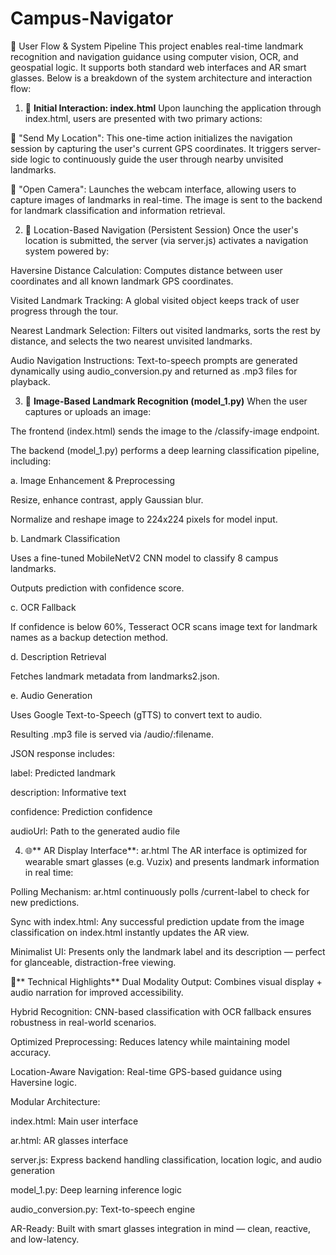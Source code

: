 # Campus-Navigator
🔁 User Flow & System Pipeline
This project enables real-time landmark recognition and navigation guidance using computer vision, OCR, and geospatial logic. It supports both standard web interfaces and AR smart glasses. Below is a breakdown of the system architecture and interaction flow:

1. 🧭 **Initial Interaction: index.html**
Upon launching the application through index.html, users are presented with two primary actions:

📍 "Send My Location": This one-time action initializes the navigation session by capturing the user's current GPS coordinates. It triggers server-side logic to continuously guide the user through nearby unvisited landmarks.

📸 "Open Camera": Launches the webcam interface, allowing users to capture images of landmarks in real-time. The image is sent to the backend for landmark classification and information retrieval.


2. 📡 Location-Based Navigation (Persistent Session)
Once the user's location is submitted, the server (via server.js) activates a navigation system powered by:

Haversine Distance Calculation: Computes distance between user coordinates and all known landmark GPS coordinates.

Visited Landmark Tracking: A global visited object keeps track of user progress through the tour.

Nearest Landmark Selection: Filters out visited landmarks, sorts the rest by distance, and selects the two nearest unvisited landmarks.

Audio Navigation Instructions: Text-to-speech prompts are generated dynamically using audio_conversion.py and returned as .mp3 files for playback.


3. 🧠 **Image-Based Landmark Recognition (model_1.py)**
When the user captures or uploads an image:

The frontend (index.html) sends the image to the /classify-image endpoint.

The backend (model_1.py) performs a deep learning classification pipeline, including:

a. Image Enhancement & Preprocessing

Resize, enhance contrast, apply Gaussian blur.

Normalize and reshape image to 224x224 pixels for model input.

b. Landmark Classification

Uses a fine-tuned MobileNetV2 CNN model to classify 8 campus landmarks.

Outputs prediction with confidence score.

c. OCR Fallback

If confidence is below 60%, Tesseract OCR scans image text for landmark names as a backup detection method.

d. Description Retrieval

Fetches landmark metadata from landmarks2.json.

e. Audio Generation

Uses Google Text-to-Speech (gTTS) to convert text to audio.

Resulting .mp3 file is served via /audio/:filename.

JSON response includes:

label: Predicted landmark

description: Informative text

confidence: Prediction confidence

audioUrl: Path to the generated audio file


4. 🌐** AR Display Interface**: ar.html
The AR interface is optimized for wearable smart glasses (e.g. Vuzix) and presents landmark information in real time:

Polling Mechanism: ar.html continuously polls /current-label to check for new predictions.

Sync with index.html: Any successful prediction update from the image classification on index.html instantly updates the AR view.

Minimalist UI: Presents only the landmark label and its description — perfect for glanceable, distraction-free viewing.



🧩** Technical Highlights**
Dual Modality Output: Combines visual display + audio narration for improved accessibility.

Hybrid Recognition: CNN-based classification with OCR fallback ensures robustness in real-world scenarios.

Optimized Preprocessing: Reduces latency while maintaining model accuracy.

Location-Aware Navigation: Real-time GPS-based guidance using Haversine logic.

Modular Architecture:

index.html: Main user interface

ar.html: AR glasses interface

server.js: Express backend handling classification, location logic, and audio generation

model_1.py: Deep learning inference logic

audio_conversion.py: Text-to-speech engine

AR-Ready: Built with smart glasses integration in mind — clean, reactive, and low-latency.
